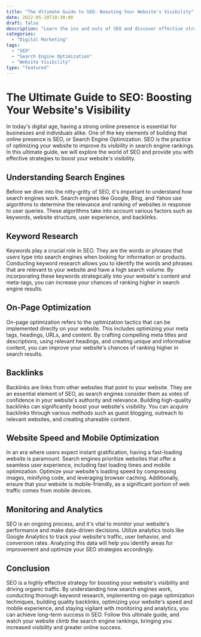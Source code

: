 ```yaml
--- 
title: "The Ultimate Guide to SEO: Boosting Your Website's Visibility"
date: 2022-05-20T10:30:00
draft: false
description: "Learn the ins and outs of SEO and discover effective strategies to improve your website's visibility in search engine rankings."
categories: 
  - "Digital Marketing"
tags: 
  - "SEO"
  - "Search Engine Optimization"
  - "Website Visibility"
type: "featured"
--- 
```


# The Ultimate Guide to SEO: Boosting Your Website's Visibility

In today's digital age, having a strong online presence is essential for businesses and individuals alike. One of the key elements of building that online presence is SEO, or Search Engine Optimization. SEO is the practice of optimizing your website to improve its visibility in search engine rankings. In this ultimate guide, we will explore the world of SEO and provide you with effective strategies to boost your website's visibility.

## Understanding Search Engines

Before we dive into the nitty-gritty of SEO, it's important to understand how search engines work. Search engines like Google, Bing, and Yahoo use algorithms to determine the relevance and ranking of websites in response to user queries. These algorithms take into account various factors such as keywords, website structure, user experience, and backlinks.

## Keyword Research

Keywords play a crucial role in SEO. They are the words or phrases that users type into search engines when looking for information or products. Conducting keyword research allows you to identify the words and phrases that are relevant to your website and have a high search volume. By incorporating these keywords strategically into your website's content and meta-tags, you can increase your chances of ranking higher in search engine results.

## On-Page Optimization

On-page optimization refers to the optimization tactics that can be implemented directly on your website. This includes optimizing your meta tags, headings, URLs, and content. By crafting compelling meta titles and descriptions, using relevant headings, and creating unique and informative content, you can improve your website's chances of ranking higher in search results.

## Backlinks

Backlinks are links from other websites that point to your website. They are an essential element of SEO, as search engines consider them as votes of confidence in your website's authority and relevance. Building high-quality backlinks can significantly boost your website's visibility. You can acquire backlinks through various methods such as guest blogging, outreach to relevant websites, and creating shareable content.

## Website Speed and Mobile Optimization

In an era where users expect instant gratification, having a fast-loading website is paramount. Search engines prioritize websites that offer a seamless user experience, including fast loading times and mobile optimization. Optimize your website's loading speed by compressing images, minifying code, and leveraging browser caching. Additionally, ensure that your website is mobile-friendly, as a significant portion of web traffic comes from mobile devices.

## Monitoring and Analytics

SEO is an ongoing process, and it's vital to monitor your website's performance and make data-driven decisions. Utilize analytics tools like Google Analytics to track your website's traffic, user behavior, and conversion rates. Analyzing this data will help you identify areas for improvement and optimize your SEO strategies accordingly.

## Conclusion

SEO is a highly effective strategy for boosting your website's visibility and driving organic traffic. By understanding how search engines work, conducting thorough keyword research, implementing on-page optimization techniques, building quality backlinks, optimizing your website's speed and mobile experience, and staying vigilant with monitoring and analytics, you can achieve long-term success in SEO. Follow this ultimate guide, and watch your website climb the search engine rankings, bringing you increased visibility and greater online success.
